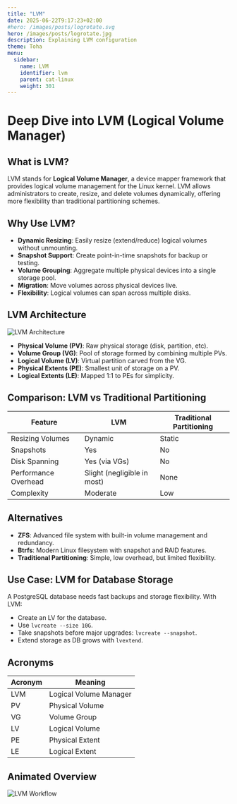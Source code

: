 ```yaml
---
title: "LVM"
date: 2025-06-22T9:17:23+02:00
#hero: /images/posts/logrotate.svg
hero: /images/posts/logrotate.jpg
description: Explaining LVM configuration
theme: Toha
menu:
  sidebar:
    name: LVM
    identifier: lvm
    parent: cat-linux
    weight: 301
---
```

# Deep Dive into LVM (Logical Volume Manager)

## What is LVM?

LVM stands for **Logical Volume Manager**, a device mapper framework that provides logical volume management for the Linux kernel. LVM allows administrators to create, resize, and delete volumes dynamically, offering more flexibility than traditional partitioning schemes.

## Why Use LVM?

- **Dynamic Resizing**: Easily resize (extend/reduce) logical volumes without unmounting.
- **Snapshot Support**: Create point-in-time snapshots for backup or testing.
- **Volume Grouping**: Aggregate multiple physical devices into a single storage pool.
- **Migration**: Move volumes across physical devices live.
- **Flexibility**: Logical volumes can span across multiple disks.

## LVM Architecture

![LVM Architecture](https://upload.wikimedia.org/wikipedia/commons/thumb/8/82/Lvm.png/800px-Lvm.png)

- **Physical Volume (PV)**: Raw physical storage (disk, partition, etc).
- **Volume Group (VG)**: Pool of storage formed by combining multiple PVs.
- **Logical Volume (LV)**: Virtual partition carved from the VG.
- **Physical Extents (PE)**: Smallest unit of storage on a PV.
- **Logical Extents (LE)**: Mapped 1:1 to PEs for simplicity.

## Comparison: LVM vs Traditional Partitioning

| Feature                 | LVM                         | Traditional Partitioning       |
|------------------------|-----------------------------|--------------------------------|
| Resizing Volumes       | Dynamic                     | Static                         |
| Snapshots              | Yes                         | No                             |
| Disk Spanning          | Yes (via VGs)               | No                             |
| Performance Overhead   | Slight (negligible in most) | None                           |
| Complexity             | Moderate                    | Low                            |

## Alternatives

- **ZFS**: Advanced file system with built-in volume management and redundancy.
- **Btrfs**: Modern Linux filesystem with snapshot and RAID features.
- **Traditional Partitioning**: Simple, low overhead, but limited flexibility.

## Use Case: LVM for Database Storage

A PostgreSQL database needs fast backups and storage flexibility. With LVM:
- Create an LV for the database.
- Use `lvcreate --size 10G`.
- Take snapshots before major upgrades: `lvcreate --snapshot`.
- Extend storage as DB grows with `lvextend`.

## Acronyms

| Acronym | Meaning                         |
|---------|----------------------------------|
| LVM     | Logical Volume Manager          |
| PV      | Physical Volume                 |
| VG      | Volume Group                    |
| LV      | Logical Volume                  |
| PE      | Physical Extent                 |
| LE      | Logical Extent                  |

## Animated Overview

![LVM Workflow](https://linuxhint.com/wp-content/uploads/2020/11/01-LVM-Architecture.gif)


